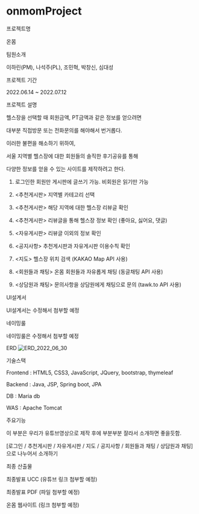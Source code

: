 # onmomProject

프로젝트명

온몸

팀원소개

이하린(PM), 나석주(PL), 조민혁, 박창신, 심대성

프로젝트 기간

2022.06.14 ~ 2022.07.12

프로젝트 설명

헬스장을 선택할 때 회원금액, PT금액과 같은 정보를 얻으려면

대부분 직접방문 또는 전화문의를 해야해서 번거롭다.

이러한 불편을 해소하기 위하여,

서울 지역별 헬스장에 대한 회원들의 솔직한 후기공유를 통해

다양한 정보를 얻을 수 있는 사이트를 제작하려고 한다.

1) 로그인한 회원만 게시판에 글쓰기 가능. 비회원은 읽기만 가능

2)	<추천게시판> 지역별 카테고리 선택 

3)	<추천게시판> 해당 지역에 대한 헬스장 리뷰글 확인

4)	<추천게시판> 리뷰글을 통해 헬스장 정보 확인 (좋아요, 싫어요, 댓글)

5)	<자유게시판> 리뷰글 이외의 정보 확인 

6)	<공지사항> 추천게시판과 자유게시판 이용수칙 확인

7)	<지도> 헬스장 위치 검색 (KAKAO Map API 사용)

8)	<회원들과 채팅> 온몸 회원들과 자유롭게 채팅 (동글채팅 API 사용)

9)	<상담원과 채팅> 문의사항을 상담원에게 채팅으로 문의 (tawk.to API 사용)

UI설계서

UI설계서는 수정해서 첨부할 예정

네이밍룰

네이밍룰은 수정해서 첨부할 예정

ERD
![ERD_2022_06_30](https://user-images.githubusercontent.com/86524081/176608037-daf77596-b035-49d8-8cc6-5d75cbcfd5be.png)

기술스택

Frontend : HTML5, CSS3, JavaScript, JQuery, bootstrap, thymeleaf

Backend : Java, JSP, Spring boot, JPA

DB : Maria db

WAS : Apache Tomcat

주요기능

이 부분은 우리가 유튜브영상으로 제작 후에 부분부분 잘라서 소개하면 좋을듯함.

[로그인 / 추천게시판 / 자유게시판 / 지도 / 공지사항 / 회원들과 채팅 / 상담원과 채팅]으로 나누어서 소개하기

최종 산출물 

최종발표 UCC (유튜브 링크 첨부할 예정)

최종발표 PDF (파일 첨부할 예정)

온몸 웹사이트 (링크 첨부할 예정)



